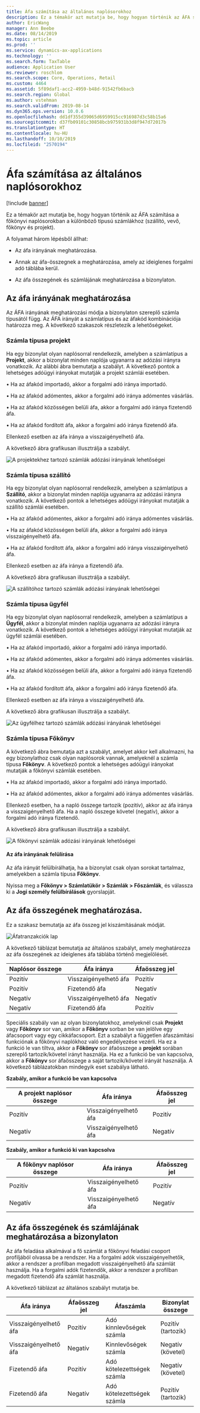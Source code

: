 ```yaml
---
title: Áfa számítása az általános naplósorokhoz
description: Ez a témakör azt mutatja be, hogy hogyan történik az ÁFA számítása a főkönyvi naplósorokban a különböző típusú számlákhoz (szállító, vevő, főkönyv és projekt).
author: EricWang
manager: Ann Beebe
ms.date: 08/14/2019
ms.topic: article
ms.prod: ''
ms.service: dynamics-ax-applications
ms.technology: ''
ms.search.form: TaxTable
audience: Application User
ms.reviewer: roschlom
ms.search.scope: Core, Operations, Retail
ms.custom: 4464
ms.assetid: 5f89daf1-acc2-4959-b48d-91542fb6bacb
ms.search.region: Global
ms.author: vstehman
ms.search.validFrom: 2019-08-14
ms.dyn365.ops.version: 10.0.6
ms.openlocfilehash: dd1df355d39065d6959915cc916987d3c58b15a6
ms.sourcegitcommit: d37fb09101c30858bcb975931b3d8f947d72017b
ms.translationtype: HT
ms.contentlocale: hu-HU
ms.lasthandoff: 10/10/2019
ms.locfileid: "2570194"
---
```

# <a name="sales-tax-calculation-on-general-journal-lines"></a>Áfa számítása az általános naplósorokhoz
[!include [banner](../includes/banner.md)]

Ez a témakör azt mutatja be, hogy hogyan történik az ÁFA számítása a főkönyvi naplósorokban a különböző típusú számlákhoz (szállító, vevő, főkönyv és projekt).

A folyamat három lépésből állhat:

- Az áfa irányának meghatározása.

- Annak az áfa-összegnek a meghatározása, amely az ideiglenes forgalmi adó táblába kerül.

- Az áfa összegének és számlájának meghatározása a bizonylaton.

## <a name="determine-the-sales-tax-direction"></a>Az áfa irányának meghatározása

Az ÁFA irányának meghatározási módja a bizonylaton szereplő számla típusától függ. Az ÁFA irányát a számlatípus és az áfakód kombinációja határozza meg. A következő szakaszok részletezik a lehetőségeket. 

### <a name="account-type-is-project"></a>Számla típusa projekt

Ha egy bizonylat olyan naplósorral rendelkezik, amelyben a számlatípus a **Projekt**, akkor a bizonylat minden naplója ugyanarra az adózási irányra vonatkozik. Az alábbi ábra bemutatja a szabályt. A következő pontok a lehetséges adóügyi irányokat mutatják a projekt számlái esetében.

• Ha az áfakód importadó, akkor a forgalmi adó iránya importadó.

• Ha az áfakód adómentes, akkor a forgalmi adó iránya adómentes vásárlás.

• Ha az áfakód közösségen belüli áfa, akkor a forgalmi adó iránya fizetendő áfa.

• Ha az áfakód fordított áfa, akkor a forgalmi adó iránya fizetendő áfa.

Ellenkező esetben az áfa iránya a visszaigényelhető áfa.

A következő ábra grafikusan illusztrálja a szabályt.

![A projektekhez tartozó számlák adózási irányának lehetőségei](media/Sales-Tax-Direction-Vendor.jpg)

### <a name="account-type-is-vendor"></a>Számla típusa szállító

Ha egy bizonylat olyan naplósorral rendelkezik, amelyben a számlatípus a **Szállító**, akkor a bizonylat minden naplója ugyanarra az adózási irányra vonatkozik. A következő pontok a lehetséges adóügyi irányokat mutatják a szállító számlái esetében. 

• Ha az áfakód adómentes, akkor a forgalmi adó iránya adómentes vásárlás.

• Ha az áfakód közösségen belüli áfa, akkor a forgalmi adó iránya visszaigényelhető áfa.

• Ha az áfakód fordított áfa, akkor a forgalmi adó iránya visszaigényelhető áfa.


Ellenkező esetben az áfa iránya a fizetendő áfa.

A következő ábra grafikusan illusztrálja a szabályt.

![A szállítóhoz tartozó számlák adózási irányának lehetőségei](media/Sales-Tax-Direction-Vendor.jpg)

### <a name="account-type-is-customer"></a>Számla típusa ügyfél

Ha egy bizonylat olyan naplósorral rendelkezik, amelyben a számlatípus a **Ügyfél**, akkor a bizonylat minden naplója ugyanarra az adózási irányra vonatkozik. A következő pontok a lehetséges adóügyi irányokat mutatják az ügyfél számlái esetében.

• Ha az áfakód importadó, akkor a forgalmi adó iránya importadó.

• Ha az áfakód adómentes, akkor a forgalmi adó iránya adómentes vásárlás.

• Ha az áfakód közösségen belüli áfa, akkor a forgalmi adó iránya fizetendő áfa.

• Ha az áfakód fordított áfa, akkor a forgalmi adó iránya fizetendő áfa.

Ellenkező esetben az áfa iránya a visszaigényelhető áfa.

A következő ábra grafikusan illusztrálja a szabályt.

![Az ügyfélhez tartozó számlák adózási irányának lehetőségei](media/Sales-Tax-Direction-Customer.jpg)

### <a name="account-type-is-ledger"></a>Számla típusa Főkönyv

A következő ábra bemutatja azt a szabályt, amelyet akkor kell alkalmazni, ha egy bizonylathoz csak olyan naplósorok vannak, amelyeknél a számla típusa **Főkönyv**. A következő pontok a lehetséges adóügyi irányokat mutatják a főkönyvi számlák esetében.

• Ha az áfakód importadó, akkor a forgalmi adó iránya importadó.

• Ha az áfakód adómentes, akkor a forgalmi adó iránya adómentes vásárlás.

Ellenkező esetben, ha a napló összege tartozik (pozitív), akkor az áfa iránya a visszaigényelhető áfa. Ha a napló összege követel (negatív), akkor a forgalmi adó iránya fizetendő.

A következő ábra grafikusan illusztrálja a szabályt.

![A főkönyvi számlák adózási irányának lehetőségei](media/Sales-Tax-Direction-Ledger.jpg)

#### <a name="override-the-sales-tax-direction"></a>Az áfa irányának felülírása

Az áfa irányát felülbírálhatja, ha a bizonylat csak olyan sorokat tartalmaz, amelyekben a számla típusa **Főkönyv**.

Nyissa meg a **Főkönyv \> Számlatükör \> Számlák \> Főszámlák**, és válassza ki a **Jogi személy felülbírálások** gyorslapját.

## <a name="determine-the-sales-tax-amount"></a>Az áfa összegének meghatározása.

Ez a szakasz bemutatja az áfa összeg jel kiszámításának módját.

![Áfatranzakciók lap](media/sales-tax-amount-sign.jpg)

A következő táblázat bemutatja az általános szabályt, amely meghatározza az áfa összegének az ideiglenes áfa táblába történő megjelölését.

| Naplósor összege | Áfa iránya  | Áfaösszeg jel |
|---------------------|----------------------|-----------------------|
| Pozitív            | Visszaigényelhető áfa | Pozitív              |
| Pozitív            | Fizetendő áfa    | Negatív              |
| Negatív            | Visszaigényelhető áfa | Negatív              |
| Negatív            | Fizetendő áfa    | Pozitív              |

Speciális szabály van az olyan bizonylatokhoz, amelyeknél csak **Projekt** vagy **Főkönyv** sor van, amikor a **Főkönyv** sorban be van jelölve egy áfacsoport vagy egy cikkáfacsoport. Ezt a szabályt a független áfaszámítási funkciónak a főkönyvi naplókhoz való engedélyezése vezérli. Ha ez a funkció le van tiltva, akkor a **Főkönyv** sor áfaösszege a **projekt** sorában szereplő tartozik/követel irányt használja. Ha ez a funkció be van kapcsolva, akkor a **Főkönyv** sor áfaösszege a saját tartozik/követel irányát használja. A következő táblázatokban mindegyik eset szabálya látható. 

**Szabály, amikor a funkció be van kapcsolva**

| A projekt naplósor összege | Áfa iránya  | Áfaösszeg jel |
|--------------------------------|----------------------|-----------------------|
| Pozitív                       | Visszaigényelhető áfa | Pozitív              |
| Negatív                       | Visszaigényelhető áfa | Negatív              |

**Szabály, amikor a funkció ki van kapcsolva**

| A főkönyv naplósor összege  | Áfa iránya  | Áfaösszeg jel |
|--------------------------------|----------------------|-----------------------|
| Pozitív                       | Visszaigényelhető áfa | Pozitív              |
| Negatív                       | Visszaigényelhető áfa | Negatív              |

## <a name="determine-the-sales-tax-amount-and-account-on-the-voucher"></a>Az áfa összegének és számlájának meghatározása a bizonylaton

Az áfa feladása alkalmával a fő számlát a főkönyvi feladási csoport profiljából olvassa be a rendszer. Ha a forgalmi adók visszaigényelhetők, akkor a rendszer a profilban megadott visszaigényelhető áfa számlát használja. Ha a forgalmi adók fizetendők, akkor a rendszer a profilban megadott fizetendő áfa számlát használja.

A következő táblázat az általános szabályt mutatja be.

| Áfa iránya  | Áfaösszeg jel | Áfaszámla      | Bizonylat összege |
|----------------------|-----------------------|------------------------|-------------------|
| Visszaigényelhető áfa | Pozitív              | Adó kinnlevőségek számla | Pozitív (tartozik)  |
| Visszaigényelhető áfa | Negatív              | Kinnlevőségek számla | Negatív (követel)  |
| Fizetendő áfa    | Pozitív              | Adó kötelezettségek számla    | Negatív (követel)  |
| Fizetendő áfa    | Negatív              | Adó kötelezettségek számla    | Pozitív (tartozik)  |
